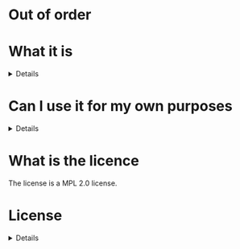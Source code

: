 # Out of order

# What it is
<details>

It's just a out of order page I created in Nodejs.
</details>

# Can I use it for my own purposes
<details>

  Yeah, but follow the lisence and make sure to credit me.
</details>

# What is the licence

The license is a MPL 2.0 license.

# License
<details>
  
</details>
